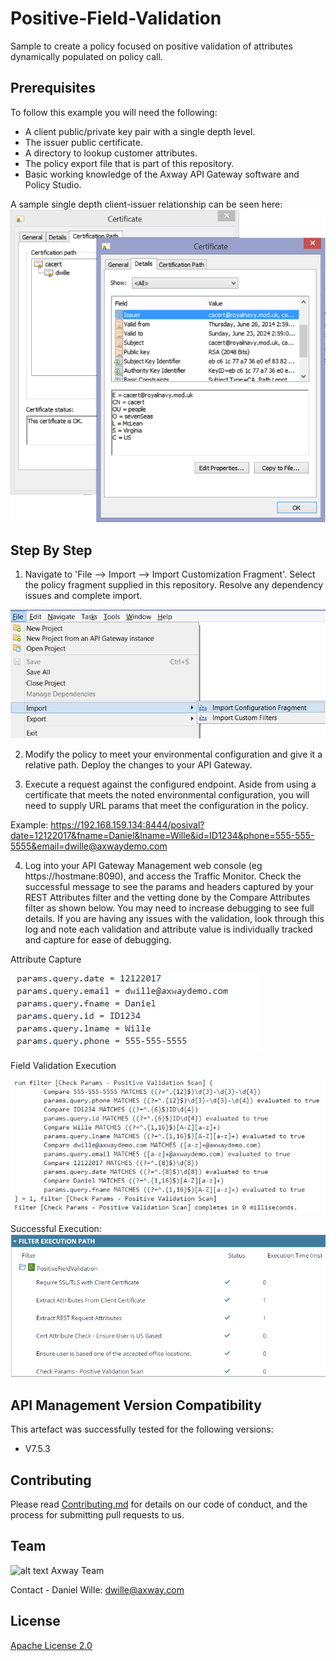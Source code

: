 # Positive-Field-Validation
Sample to create a policy focused on positive validation of attributes dynamically populated on policy call.

## Prerequisites

To follow this example you will need the following:

- A client public/private key pair with a single depth level.
- The issuer public certificate.
- A directory to lookup customer attributes.
- The policy export file that is part of this repository.
- Basic working knowledge of the Axway API Gateway software and Policy Studio.

A sample single depth client-issuer relationship can be seen here:
![alt text](https://github.com/Axway-API-Management-Plus/PKI_Client_Mutual_Auth/blob/master/example/src/certificateChain.png "Certificate and Issuer")

## Step By Step

1. Navigate to 'File --> Import --> Import Customization Fragment'. Select the policy fragment supplied in this repository. Resolve any dependency issues and complete import.

![alt text](https://github.com/Axway-API-Management-Plus/Positive-Field-Validation/blob/master/example/src/importFrag.png "Import Fragment")

2. Modify the policy to meet your environmental configuration and give it a relative path. Deploy the changes to your API Gateway.

3. Execute a request against the configured endpoint. Aside from using a certificate that meets the noted environmental configuration, you will need to supply URL params that meet the configuration in the policy. 

Example: https://192.168.159.134:8444/posival?date=12122017&fname=Daniel&lname=Wille&id=ID1234&phone=555-555-5555&email=dwille@axwaydemo.com

4. Log into your API Gateway Management web console (eg https://hostmane:8090), and access the Traffic Monitor. Check the successful message to see the params and headers captured by your REST Attributes filter and the vetting done by the Compare Attributes filter as shown below. You may need to increase debugging to see full details. If you are having any issues with the validation, look through this log and note each validation and attribute value is individually tracked and capture for ease of debugging.

Attribute Capture

![alt text](https://github.com/Axway-API-Management-Plus/Positive-Field-Validation/blob/master/example/src/attributeCapture.png "Attribute Capture")

Field Validation Execution

![alt text](https://github.com/Axway-API-Management-Plus/Positive-Field-Validation/blob/master/example/src/paramValidation.png "Param Validation")

Successful Execution:
![alt text](https://github.com/Axway-API-Management-Plus/Positive-Field-Validation/blob/master/example/src/trafficMonitorExecution.png "Success")


## API Management Version Compatibility
This artefact was successfully tested for the following versions:
- V7.5.3

## Contributing

Please read [Contributing.md](https://github.com/Axway-API-Management/Common/blob/master/Contributing.md) for details on our code of conduct, and the process for submitting pull requests to us.


## Team

![alt text][Axwaylogo] Axway Team

[Axwaylogo]: https://github.com/Axway-API-Management/Common/blob/master/img/AxwayLogoSmall.png  "Axway logo"

Contact - Daniel Wille: dwille@axway.com


## License
[Apache License 2.0](/LICENSE)
